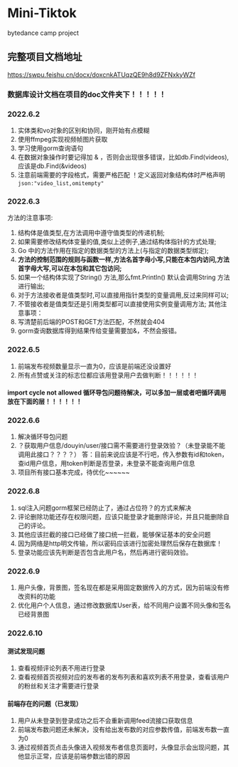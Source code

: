 # Mini-Tiktok
bytedance camp project

## 完整项目文档地址
https://swpu.feishu.cn/docx/doxcnkATUqzQE9h8d9ZFNxkyWZf

### 数据库设计文档在项目的doc文件夹下！！！！！

### **2022.6.2**
1. 实体类和vo对象的区别和协同，刚开始有点模糊
2. 使用ffmpeg实现视频帧图片获取
3. 学习使用gorm查询语句
4. 在数据对象操作时要记得加 &  ，否则会出现很多错误，比如db.Find(videos),应该是db.Find(&videos)
5. 注意前端需要的字段格式，需要严格匹配 ！定义返回对象结构体时严格声明 `json:"video_list,omitempty"`

### **2022.6.3**
方法的注意事项:
1. 结构体是值类型,在方法调用中遵守值类型的传递机制;
2. 如果需要修改结构体变量的值,类似上述例子,通过结构体指针的方式处理;
3. Go 中的方法作用在指定的数据类型的方法上(与指定的数据类型绑定);
4. **方法的控制范围的规则与函数一样,方法名首字母小写,只能在本包内访问,方法首字母大写,可以在本包和其它包访问;**
5. 如果一个结构体实现了String() 方法,那么fmt.Println() 默认会调用String 方法进行输出;
6. 对于方法接收者是值类型时,可以直接用指针类型的变量调用,反过来同样可以;
7. 不管接收者是值类型还是引用类型都可以直接使用实例变量调用方法; 
其他注意事项：
8. 写清楚前后端的POST和GET方法匹配，不然就会404
9. gorm查询数据库得到结果传给变量需要加&，不然会报错。

### **2022.6.5**
1. 前端发布视频数量显示一直为0，应该是前端还没设置好
2. 所有点赞或关注的标志位都应该用登录用户去做判断！！！！！！

#### import cycle not allowed 循环导包问题待解决，可以多加一层或者吧循环调用放在下面的层！！！！！！

### **2022.6.6**
1. 解决循环导包问题
2. ？获取用户信息/douyin/user/接口需不需要进行登录效验？（未登录能不能调用此接口？？？？）
   答：目前来说应该是不行吧，传入参数有id和token，查id用户信息，用token判断是否登录，未登录不能查询用户信息
3. 项目所有接口基本完成，待优化~~~~~~

### **2022.6.8**
1. sql注入问题gorm框架已经防止了，通过占位符？的方式来解决
2. 评论删除功能还存在权限问题，应该只能登录才能删除评论，并且只能删除自己的评论。
3. 其他应该拦截的接口已经做了接口统一拦截，能够保证基本的安全问题
4. 因为网络是http明文传输，所以密码应该进行加密处理然后保存在数据库！
5. 登录功能应该先判断是否包含此用户名，然后再进行密码效验。

### **2022.6.9**
1. 用户头像，背景图，签名现在都是采用固定数据传入的方式，因为前端没有修改资料的功能
2. 优化用户个人信息，通过修改数据库User表，给不同用户设置不同头像和签名已经背景图

### **2022.6.10**
#### 测试发现问题
1. 查看视频评论列表不用进行登录
2. 查看视频首页视频对应的发布者的发布列表和喜欢列表不用登录，查看该用户的粉丝和关注才需要进行登录
#### 前端存在的问题（已发现）
1. 用户从未登录到登录成功之后不会重新调用feed流接口获取信息
2. 前端发布数问题还未解决，没有给出发布数的对应参数传值，前端发布数一直为0
3. 通过视频首页点击头像进入视频发布者信息页面时，头像显示会出现问题，其他显示正常，应该是前端参数出错的原因
